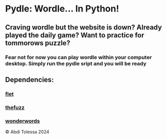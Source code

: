 <h1>Pydle: Wordle... In Python!</h1>
<h2>Craving wordle but the website is down? Already played the daily game? Want to practice for tommorows puzzle?</h2>
<h3>Fear not for now you can play wordle within your computer desktop. Simply run the pydle sript and you will be ready</h3>

<h2>Dependencies:</h2>
<h3><a href="https://github.com/flet-dev/flet">flet</a></h3>
<h3><a href="https://github.com/seatgeek/thefuzz">thefuzz</a></h3>
<h3><a href="https://github.com/mrmaxguns/wonderwordsmodule">wonderwords</a></h3>

&copy; Abdi Tolessa 2024
